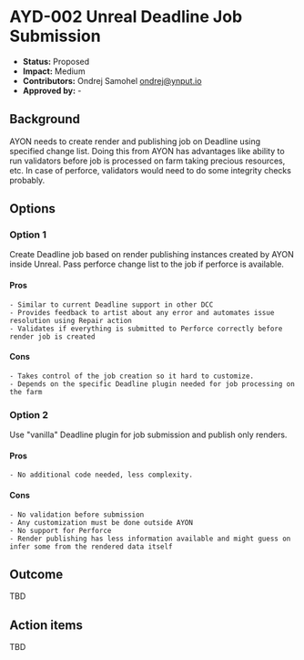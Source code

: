 # AYD-002 Unreal Deadline Job Submission

- **Status:** Proposed
- **Impact:**  Medium
- **Contributors:** Ondrej Samohel <ondrej@ynput.io>
- **Approved by:** -

## Background

AYON needs to create render and publishing job on Deadline
using specified change list. Doing this from AYON has advantages like
ability to run validators before job is processed on farm taking
precious resources, etc. In case of perforce, validators would need to
do some integrity checks probably.

## Options

### Option 1

Create Deadline job based on render publishing instances created by AYON inside Unreal. Pass perforce change list to the job if perforce is available. 

#### Pros
 
	- Similar to current Deadline support in other DCC
    - Provides feedback to artist about any error and automates issue resolution using Repair action
    - Validates if everything is submitted to Perforce correctly before render job is created
  
#### Cons
 
	- Takes control of the job creation so it hard to customize.
    - Depends on the specific Deadline plugin needed for job processing on the farm
	
### Option 2

Use "vanilla" Deadline plugin for job submission and publish only renders. 

#### Pros
 
	- No additional code needed, less complexity.
  
#### Cons
 
	- No validation before submission
    - Any customization must be done outside AYON
    - No support for Perforce
    - Render publishing has less information available and might guess on infer some from the rendered data itself


## Outcome

TBD


## Action items

TBD	
